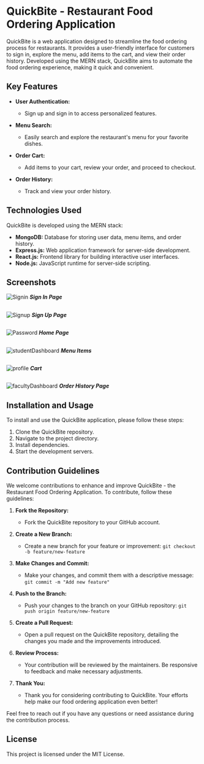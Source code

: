 # QuickBite - Restaurant Food Ordering Application

QuickBite is a web application designed to streamline the food ordering process for restaurants. It provides a user-friendly interface for customers to sign in, explore the menu, add items to the cart, and view their order history. Developed using the MERN stack, QuickBite aims to automate the food ordering experience, making it quick and convenient.

## Key Features

- **User Authentication:**

  - Sign up and sign in to access personalized features.

- **Menu Search:**

  - Easily search and explore the restaurant's menu for your favorite dishes.

- **Order Cart:**

  - Add items to your cart, review your order, and proceed to checkout.

- **Order History:**

  - Track and view your order history.

## Technologies Used

QuickBite is developed using the MERN stack:

- **MongoDB:** Database for storing user data, menu items, and order history.
- **Express.js:** Web application framework for server-side development.
- **React.js:** Frontend library for building interactive user interfaces.
- **Node.js:** JavaScript runtime for server-side scripting.

## Screenshots

![Signin](/screenshots/signin.png)
**_Sign In Page_**

##

![Signup](/screenshots/signup.png)
**_Sign Up Page_**

##

![Password](/screenshots/home.png)
**_Home Page_**

##

![studentDashboard](/screenshots/menu.png)
**_Menu Items_**

##

![profile](/screenshots/cart.png)
**_Cart_**

##

![facultyDashboard](/screenshots/orderhistory.png)
**_Order History Page_**

## Installation and Usage

To install and use the QuickBite application, please follow these steps:

1. Clone the QuickBite repository.
2. Navigate to the project directory.
3. Install dependencies.
4. Start the development servers.

## Contribution Guidelines

We welcome contributions to enhance and improve QuickBite - the Restaurant Food Ordering Application. To contribute, follow these guidelines:

1. **Fork the Repository:**

   - Fork the QuickBite repository to your GitHub account.

2. **Create a New Branch:**

   - Create a new branch for your feature or improvement: `git checkout -b feature/new-feature`

3. **Make Changes and Commit:**

   - Make your changes, and commit them with a descriptive message: `git commit -m "Add new feature"`

4. **Push to the Branch:**

   - Push your changes to the branch on your GitHub repository: `git push origin feature/new-feature`

5. **Create a Pull Request:**

   - Open a pull request on the QuickBite repository, detailing the changes you made and the improvements introduced.

6. **Review Process:**

   - Your contribution will be reviewed by the maintainers. Be responsive to feedback and make necessary adjustments.

7. **Thank You:**
   - Thank you for considering contributing to QuickBite. Your efforts help make our food ordering application even better!

Feel free to reach out if you have any questions or need assistance during the contribution process.

## License

This project is licensed under the MIT License.
